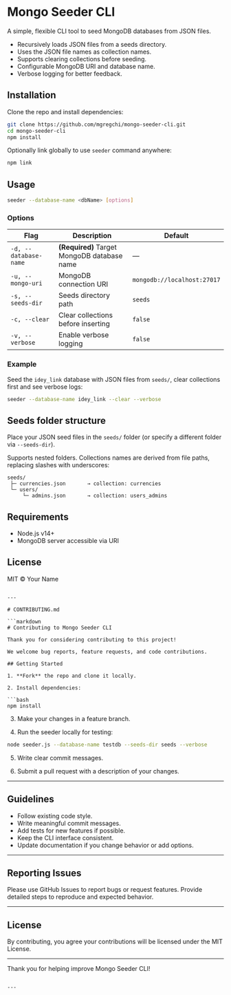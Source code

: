 # Mongo Seeder CLI

A simple, flexible CLI tool to seed MongoDB databases from JSON files.

- Recursively loads JSON files from a seeds directory.
- Uses the JSON file names as collection names.
- Supports clearing collections before seeding.
- Configurable MongoDB URI and database name.
- Verbose logging for better feedback.

## Installation

Clone the repo and install dependencies:

```bash
git clone https://github.com/mgregchi/mongo-seeder-cli.git
cd mongo-seeder-cli
npm install
````

Optionally link globally to use `seeder` command anywhere:

```bash
npm link
```

## Usage

```bash
seeder --database-name <dbName> [options]
```

### Options

| Flag                  | Description                                 | Default                     |
| --------------------- | ------------------------------------------- | --------------------------- |
| `-d, --database-name` | **(Required)** Target MongoDB database name | —                           |
| `-u, --mongo-uri`     | MongoDB connection URI                      | `mongodb://localhost:27017` |
| `-s, --seeds-dir`     | Seeds directory path                        | `seeds`                     |
| `-c, --clear`         | Clear collections before inserting          | `false`                     |
| `-v, --verbose`       | Enable verbose logging                      | `false`                     |

### Example

Seed the `idey_link` database with JSON files from `seeds/`, clear collections first and see verbose logs:

```bash
seeder --database-name idey_link --clear --verbose
```

## Seeds folder structure

Place your JSON seed files in the `seeds/` folder (or specify a different folder via `--seeds-dir`).

Supports nested folders.
Collections names are derived from file paths, replacing slashes with underscores:

```
seeds/
 ├─ currencies.json       → collection: currencies
 └─ users/
     └─ admins.json       → collection: users_admins
```

## Requirements

* Node.js v14+
* MongoDB server accessible via URI

## License

MIT © Your Name

````

---

# CONTRIBUTING.md

```markdown
# Contributing to Mongo Seeder CLI

Thank you for considering contributing to this project!  

We welcome bug reports, feature requests, and code contributions.

## Getting Started

1. **Fork** the repo and clone it locally.

2. Install dependencies:

```bash
npm install
````

3. Make your changes in a feature branch.

4. Run the seeder locally for testing:

```bash
node seeder.js --database-name testdb --seeds-dir seeds --verbose
```

5. Write clear commit messages.

6. Submit a pull request with a description of your changes.

---

## Guidelines

* Follow existing code style.
* Write meaningful commit messages.
* Add tests for new features if possible.
* Keep the CLI interface consistent.
* Update documentation if you change behavior or add options.

---

## Reporting Issues

Please use GitHub Issues to report bugs or request features.
Provide detailed steps to reproduce and expected behavior.

---

## License

By contributing, you agree your contributions will be licensed under the MIT License.

---

Thank you for helping improve Mongo Seeder CLI!

```

---

